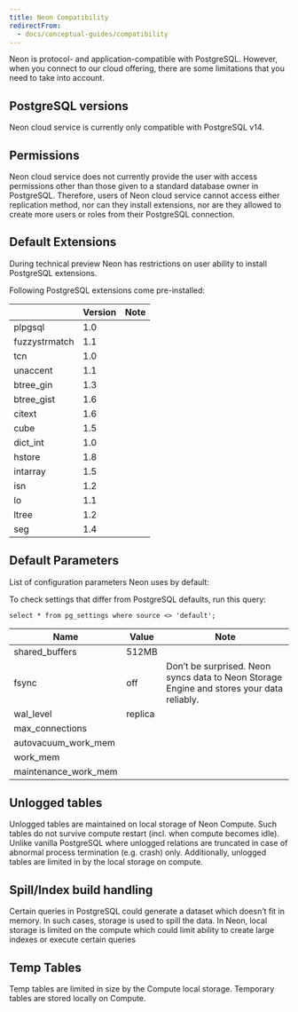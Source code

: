 ```yaml
---
title: Neon Compatibility
redirectFrom:
  - docs/conceptual-guides/compatibility
---
```


Neon is protocol- and application-compatible with PostgreSQL. However, when you connect to our cloud offering, there are some limitations that you need to take into account.

## PostgreSQL versions

Neon cloud service is currently only compatible with PostgreSQL v14.

## Permissions

Neon cloud service does not currently provide the user with access permissions other than those given to a standard database owner in PostgreSQL. Therefore, users of Neon cloud service cannot access either replication method, nor can they install extensions, nor are they allowed to create more users or roles from their PostgreSQL connection.

## Default Extensions

During technical preview Neon has restrictions on user ability to install PostgreSQL extensions.

Following PostgreSQL extensions come pre-installed:

|               | Version | Note |
| ------------- | ------- | ---- |
| plpgsql       | 1.0     |      |
| fuzzystrmatch | 1.1     |      |
| tcn           | 1.0     |      |
| unaccent      | 1.1     |      |
| btree_gin     | 1.3     |      |
| btree_gist    | 1.6     |      |
| citext        | 1.6     |      |
| cube          | 1.5     |      |
| dict_int      | 1.0     |      |
| hstore        | 1.8     |      |
| intarray      | 1.5     |      |
| isn           | 1.2     |      |
| lo            | 1.1     |      |
| ltree         | 1.2     |      |
| seg           | 1.4     |      |

## Default Parameters

List of configuration parameters Neon uses by default:

To check settings that differ from PostgreSQL defaults, run this query:

```plsql
select * from pg_settings where source <> 'default';
```

| Name                 | Value   | Note                                                                                      |
| -------------------- | ------- | ----------------------------------------------------------------------------------------- |
| shared_buffers       | 512MB   |                                                                                           |
| fsync                | off     | Don’t be surprised. Neon syncs data to Neon Storage Engine and stores your data reliably. |
| wal_level            | replica |                                                                                           |
| max_connections      |         |                                                                                           |
| autovacuum_work_mem  |         |                                                                                           |
| work_mem             |         |                                                                                           |
| maintenance_work_mem |         |                                                                                           |

## Unlogged tables

Unlogged tables are maintained on local storage of Neon Compute. Such tables do not survive compute restart (incl. when compute becomes idle). Unlike vanilla PostgreSQL where unlogged relations are truncated in case of abnormal process termination (e.g. crash) only. Additionally, unlogged tables are limited in by the local storage on compute.

## Spill/Index build handling

Certain queries in PostgreSQL could generate a dataset which doesn’t fit in memory. In such cases, storage is used to spill the data. In Neon, local storage is limited on the compute which could limit ability to create large indexes or execute certain queries

## Temp Tables

Temp tables are limited in size by the Compute local storage. Temporary tables are stored locally on Compute.
